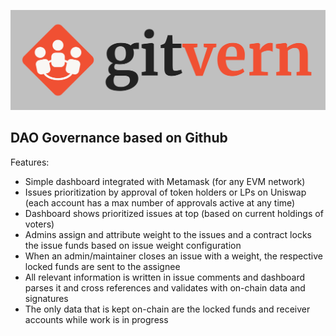 ![gitvern logo](https://github.com/gitvern/media/raw/master/logo/logo-text-bg.png)

## DAO Governance based on Github

Features:

- Simple dashboard integrated with Metamask (for any EVM network)
- Issues prioritization by approval of token holders or LPs on Uniswap (each account has a max number of approvals active at any time)
- Dashboard shows prioritized issues at top (based on current holdings of voters)
- Admins assign and attribute weight to the issues and a contract locks the issue funds based on issue weight configuration
- When an admin/maintainer closes an issue with a weight, the respective locked funds are sent to the assignee
- All relevant information is written in issue comments and dashboard parses it and cross references and validates with on-chain data and signatures
- The only data that is kept on-chain are the locked funds and receiver accounts while work is in progress

